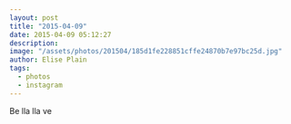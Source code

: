 ```yaml
---
layout: post
title: "2015-04-09"
date: 2015-04-09 05:12:27
description: 
image: "/assets/photos/201504/185d1fe228851cffe24870b7e97bc25d.jpg"
author: Elise Plain
tags: 
  - photos
  - instagram
---
```


Be lla lla ve
<p></p>
